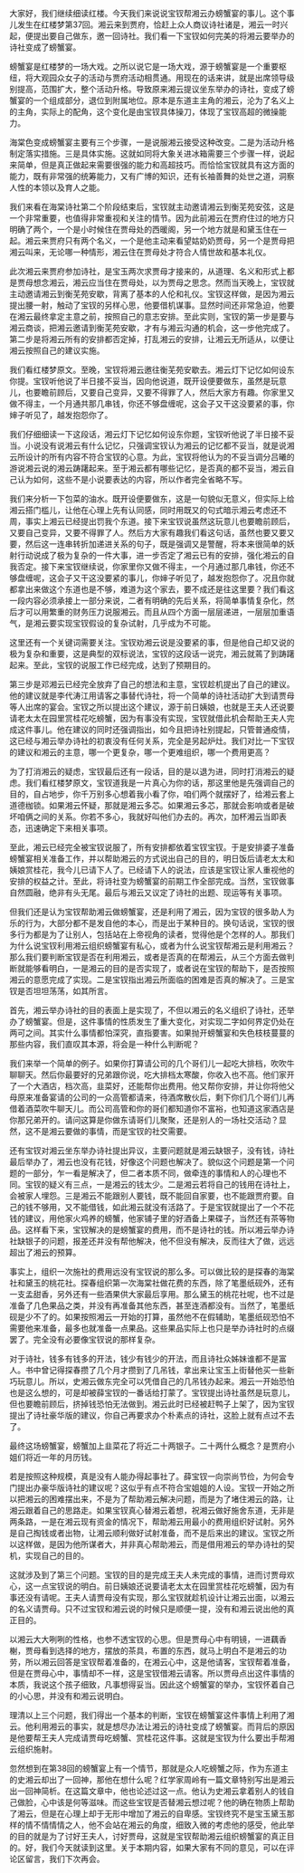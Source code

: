 
大家好，我们继续细读红楼。今天我们来说说宝钗帮湘云办螃蟹宴的事儿。这个事儿发生在红楼梦第37回。湘云来到贾府，恰赶上众人商议诗社诸是，湘云一时兴起，便提出要自己做东，邀一回诗社。我们看一下宝钗如何完美的将湘云要举办的诗社变成了螃蟹宴。

螃蟹宴是红楼梦的一场大戏。之所以说它是一场大戏，源于螃蟹宴是一个重要枢纽，将大观园众女子的活动与贾府活动相贯通。用现在的话来讲，就是出席领导级别提高，范围扩大，整个活动升格。导致原来湘云提议坐东举办的诗社，变成了螃蟹宴的一个组成部分，退位到附属地位。原本是东道主主角的湘云，沦为了名义上的主角，实际上的配角，这个变化是由宝钗具体操刀，体现了宝钗高超的微操能力。

海棠色变成螃蟹宴主要有三个步骤，一是说服湘云接受这种改变。二是为活动升格制定落实措施。三是具体实施。这就如同将大象关进冰箱需要三个步骤一样，说起来简单，但是真正做起来需要很强的能力和高超技巧。而恰恰宝钗就具有这方面的能力，既有非常强的统筹能力，又有广博的知识，还有长袖善舞的处世之道，洞察人性的本领以及育人之能。

我们来看在海棠诗社第二个阶段结束后，宝钗就主动邀请湘云到衡芜苑安弦，这是一个非常重要，也值得非常重视和关注的情节。因为此前湘云在贾府住过的地方只明确了两个，一个是小时候住在贾母处的西暖阁，另一个地方就是和黛玉住在一起。湘云来贾府只有两个名义，一个是他主动来看望姑奶奶贾母，另一个是贾母把湘云叫来，无论哪一种情形，湘云住在贾母处才符合人情世故和基本礼仪。

此次湘云来贾府参加诗社，是宝玉两次求贾母才接来的，从道理、名义和形式上都是贾母想念湘云，湘云应当住在贾母处，以为贾母之思念。然而当天晚上，宝钗就主动邀请湘云到衡芜苑安歇，背离了基本的人伦和礼仪。宝钗这样做，是因为湘云提出腰一射，触动了宝钗的另样心思，他要借机谋事。显然时间还非常急迫，他要在湘云最终拿定主意之前，按照自己的意志安排。至此实则，宝钗的第一步是要与湘云商谈，把湘云邀请到衡芜苑安歇，才有与湘云沟通的机会，这一步他完成了。第二步是将湘云所有的安排都否定掉，打乱湘云的安排，让湘云无所适从，以便让湘云按照自己的建议实施。

我们看红楼梦原文。至晚，宝钗将湘云邀往衡芜苑安歇去。湘云灯下记忆如何设东你提。宝钗听他说了半日接不妥当，因向他说道，既开设便要做东，虽然是玩意儿，也要瞻前顾后，又要自己变异，又要不得罪了人，然后大家方有趣。你家里又做不得主，一个月通共那几串钱，你还不够盘缠呢，这会子又干这没要紧的事，你婶子听见了，越发抱怨你了。

我们仔细细读一下这段话，湘云灯下记忆如何设东你题，宝钗听他说了半日接不妥当。小说没有说湘云有什么记忆，只强调宝钗认为湘云的记忆都不妥当，就是说湘云所设计的所有内容不符合宝钗的心意。为此，宝钗将他认为的不妥当调分吕曦的游说湘云说的湘云踌躇起来。至于湘云都有哪些记忆，是否真的都不妥当，湘云自己认为如何，这些不是小说要表达的内容，所以作者完全省略不写。

我们来分析一下包菜的油水。既开设便要做东，这是一句貌似无意义，但实际上给湘云搭门槛儿，让他在心理上先有认同感，同时用既又的句式暗示湘云考虑还不周，事实上湘云已经提出罚我个东道。接下来宝钗说虽然这玩意儿也要瞻前顾后，又要自己变异，又要不得罪了人。然后方大家有趣我们看这句话，虽然也要又要又要，然后这一连串转折加递进关系的句子，既是强调又是警醒，将本来很简单的妖射行动说成了极为复杂的一件大事，进一步否定了湘云已有的安排，强化湘云的自我否定。接下来宝钗继续说，你家里你又做不得主，一个月通过那几串钱，你还不够盘缠呢，这会子又干这没要紧的事儿，你婶子听见了，越发抱怨你了。况且你就都拿出来做这个东道也是不够，难道为这个家去，要不成还是往这里要？我们看这一段内容必须承接上一部分来说，二者有明确的先后关系，将简单事情复杂化，然后才可以用繁重的财务压力说服湘云。而且从四个方面一层层递进，一层层加重语气，是湘云要实现宝钗假设的复杂试射，几乎成为不可能。

这里还有一个关键词需要关注。宝钗劝湘云说是没要紧的事，但是他自己却又说的极为复杂和重要，这是典型的双标说法，宝钗的这段话一说完，湘云就蔫了到踌躇起来。至此，宝钗的说服工作已经完成，达到了预期目的。

第三步是邓湘云已经完全放弃了自己的想法和主意，宝钗趁机提出了自己的建议。他的建议就是李代涛江用请客之事替代诗社，将一个简单的诗社活动扩大到请贾母等人出席的宴会。宝钗之所以提出这个建议，源于前日姨娘，也就是王夫人还说要请老太太在园里赏桂花吃螃蟹，因为有事没有实现，宝钗就借此机会帮助王夫人完成这件事儿。他在建议的同时还强调指出，如今且把诗社别提起，只管普通疫情，这已经与湘云举办诗社的初衷没有任何关系，完全是另起炉灶。我们对比一下宝钗的建议和湘云的主意，哪一个更复杂，哪一个更难组织，哪一个费用更高？

为了打消湘云的疑虑，宝钗最后还有一段话，目的是以退为进，同时打消湘云的疑虑。我们看红楼梦原文，宝钗道我是一片真心为你的话，那这里他是先强调自己的目的，自占地步，你千万别多心想着我小看了你，咱们两个就摆好了，给湘云套上道德枷锁。如果湘云怀疑，那就是湘云多芯。如果湘云多芯，那就会影响或者是破坏咱俩之间的关系。你若不多心，我就好叫他们办去的。再次，加杯湘云当即表态，迅速确定下来相关事项。

至此，湘云已经完全被宝钗说服了，所有安排都依着宝钗宝钗。于是安排婆子准备螃蟹宴相关准备工作，并以帮助湘云的方式说出自己的目的，明日饭后请老太太和姨娘赏桂花，我今儿已请下人了。已经请下人的说法，应该是宝钗让家人重视他的安排的权益之计。至此，将诗社变为螃蟹宴的前期工作全部完成。当然，宝钗做事自然圆融，绝非有头无尾。最后与湘云又议定了诗社的出题、现运等有关事项。

但我们还是认为宝钗帮助湘云做螃蟹宴，还是利用了湘云，因为宝钗的很多助人为乐的行为，大部分都不是发自他的本心，而是出于某种目的。换句话说，宝钗的很多行为都是为了让别人，包括站在上帝视角的读者，觉得他是个怎样的人。那我们为什么说宝钗利用湘云组织螃蟹宴有私心，或者为什么说宝钗帮湘云是利用湘云？那么我们要判断宝钗是否在利用湘云，或者是否真的在帮湘云，从三个方面去做判断就能够看明白，一是湘云的目的是否实现了，或者说在宝钗的帮助下，是否按照湘云的意愿完成了实现。二是宝钗指出湘云所面临的困难是否真的解决了。三是宝钗是否坦坦荡荡，如其所言。

首先，湘云举办诗社的目的表面上是实现了，不但以湘云的名义组织了诗社，还举办了螃蟹宴。但是，这件事情的性质发生了重大变化，对实现二字如何界定仍处在两可之间。其实什么事情都怕深究，直指要害。如果抛开螃蟹宴和失色枝枝蔓蔓的那些内容，我们直叹其本源，将会是一种什么判断呢？

我们来举一个简单的例子。如果你打算请公司的几个哥们儿一起吃大排档，吹吹牛聊聊天。然后你最要好的兄弟跟你说，吃大排档太寒酸，你收入也不高。他们家开了一个大酒店，档次高，韭菜好，还能帮你出费用。他又帮你安排，并让你将他父母原来准备宴请的公司的一众高管都请来，待酒席散伙后，剩下你们几个哥们儿再借着酒菜吹牛聊天儿。而公司高管和你的哥们都知道你不富裕，也知道这家酒店是你那兄弟开的。请问这算是你做东请哥们儿聚聚，还是别人的一场社交活动？显然，这不是湘云要做的事情，而是宝钗的社交需要。

还有宝钗对湘云坐东举办诗社提出异议，主要问题就是湘云缺银子，没有钱，诗社最后举办了，湘云也没有花钱，好像这个问题也解决了。貌似这个问题是第一个问题的一部分，乍一看是解决了，但二者本质不同，做牵连的事情和人的心理也不同。宝钗的疑义有三点，一是湘云的钱太少。二是湘云若将自己的钱用在诗社上，会被家人埋怨。三是湘云不能跟别人要钱，既不能回自家要，也不能跟贾府要。自己的钱不够用，又不能借钱，如此湘云就没有活路了。于是宝钗就提出了一个不花钱的建议，用他家火鸡养的螃蟹，他家铺子里的好酒备上果碟子，当然还有茶等物品。这样看下来，宝钗解决的是螃蟹宴的费用，而不是诗社的钱。所以湘云举办诗社缺银子的问题，报差还并没有帮他解决，他不但没有解决，反而往大了做，远远超出了湘云的预算。

事实上，组织一次施社的费用远没有宝钗说的那么多。可以做比较的是探春的海棠社和黛玉的桃花社。探春组织第一次海棠社做花费的东西，除了笔墨纸砚外，还有一支孟甜香，另外还有一些酒果供大家最后享用。那么黛玉的桃花社呢，也不过是准备了几色果品之类，并没有再准备其他东西，甚至连酒都没有。当然了，笔墨纸砚是少不了的。如果按照湘云一开始的打算，虽然他不在假辅助，笔墨纸砚恐怕不需要他来准备，最多也就准备一点果品。这些果品实际上也只是举办诗社时的点缀罢了。完全没有必要像宝钗说的那样复杂。

对于诗社，钱多有钱多的开法，钱少有钱少的开法，而且诗社众姊妹谁都不是富人。书中曾记得探春攒了几个月才攒到了几吊钱，拿出来让宝玉上街替他买一些新巧玩意儿。所以，史湘云做东完全可以凭借自己的几吊钱办起来。湘云一开始恐怕也是这么想的，可是却被薛宝钗的一番话给打蒙了。宝钗提出诗社虽然是玩意儿，但也要瞻前顾后，挤掉钱恐怕无法做到。湘云此时已经被赶鸭子上架了，因为宝钗提出了诗社豪华版的建议，你自己再要求办个朴素点的诗社，这脸上就有点过不去了。

最终这场螃蟹宴，螃蟹加上韭菜花了将近二十两银子。二十两什么概念？是贾府小姐们将近一年的月历钱。

若是按照这种规模，真是没有人能办得起事社了。薛宝钗一向崇尚节俭，为何会专门提出办豪华版诗社的建议呢？这似乎有点不符合宝姐姐的人设。宝钗一开始之所以把湘云的困难摆出来，不是为了帮助湘云解决问题，而是为了堵住湘云的路，让湘云跟着自己的思路走。如果宝钗真心替湘云着想，祝湘云做好施舍东道，无非是两条路，一是在湘云现有资金的情况下，帮助湘云用最小的费用组织好试射。另外是自己掏钱或者出物，让湘云顺利做好试射准备，而不是后来出的建议。宝钗之所以这样做，是因为他所谋者大，并非真心帮助湘云，而是借用湘云的举办诗社的契机，实现自己的目的。

这就涉及到了第三个问题。宝钗的目的是完成王夫人未完成的事情，进而讨贾母欢心，这一点宝钗说的明白。前日姨娘还说要请老太太在园里赏桂花吃螃蟹，因为有事还没有请呢。王夫人请贾母没有实现，那么宝钗就趁机设计让湘云出面，以湘云的名义请贾母。只不过宝钗和湘云说的时候只是顺便一提，没有和湘云说出他的真正目的。

以湘云大大咧咧的性格，也参不透宝钗的心思。但是贾母心中有明镜，一进藕香榭，贾母看到选择的地方，摆放的茶具，布置的东西，就马上明白不是湘云的功劳，所以湘云回答是宝钗帮着准备的，在湘云心中，这是他请客，宝钗帮着准备，但是在贾母心中，事情却不一样，这是宝钗借湘云请客。所以贾母点出这件事情的本质，我说这个孩子细致，凡事想得妥当。因此这个螃蟹宴的举办，宝钗怀着自己的小心思，并没有和湘云说明白。

理清以上三个问题，我们得出一个基本的判断，宝钗在螃蟹宴这件事情上利用了湘云。他利用湘云的事实，就是想尽办法让湘云的诗社变成了螃蟹宴。而背后的原因是他要帮王夫人完成请贾母吃螃蟹、赏桂花这件事。这就是宝钗为什么要出手帮湘云组织施射。

忽然想到在第38回的螃蟹宴上有一个情节，那就是众人吃螃蟹之际，作为东道主的史湘云却出了一回神，那他在想什么呢？红学家周岭有一篇文章特别写出是湘云出一回神简析。在这篇文章中，他也论述过这一点。他认为史湘云拿着别人的钱自己做脸，心中该是何等滋味。而这些宝钗是否替湘云想过呢？他的确在物质上帮助了湘云，但是在心理上却于无形中增加了湘云的自卑感。宝钗终究不是宝玉黛玉那样的情不情情情之人，他不会站在湘云的角度，细致入微的考虑他的感受，他此举的目的就是为了讨好王夫人，讨好贾母，这就是宝钗帮助湘云组织螃蟹宴的真正目的。好，我们今天就读到这里。关于本期内容，如果大家有不同的意见，可以在评论区留言，我们下次再会。


